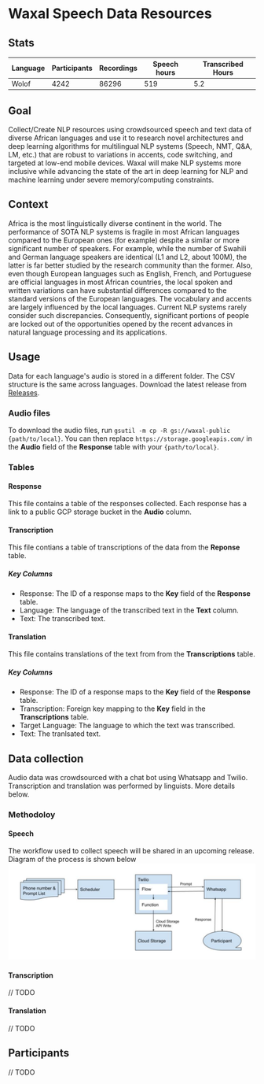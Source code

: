 # Waxal Speech Data Resources

## Stats
| Language | Participants | Recordings | Speech hours | Transcribed Hours |
|----------|-----|----|-----|-------------------|
| Wolof    |4242 |86296 | 519          | 5.2                 |
## Goal
Collect/Create NLP resources using crowdsourced speech and text data of diverse African languages and use it to research novel architectures and deep learning algorithms for multilingual NLP systems (Speech, NMT, Q&A, LM, etc.) that are robust to variations in accents, code switching, and targeted at low-end mobile devices. Waxal will make NLP systems more inclusive while advancing the state of the art in deep learning for NLP and machine learning under severe  memory/computing constraints.

## Context
Africa is the most linguistically diverse continent in the world. The performance of SOTA NLP systems is fragile in most African languages compared to the European ones (for example) despite a similar or more significant number of speakers. For example, while the number of Swahili and German language speakers are identical (L1 and L2, about 100M), the latter is far better studied by the research community than the former. Also, even though European languages such as English, French, and Portuguese are official languages in most African countries, the local spoken and written variations can have substantial differences compared to the standard versions of the European languages. The vocabulary and accents are largely influenced by the local languages. Current NLP systems rarely consider such discrepancies. Consequently, significant portions of people are locked out of the opportunities opened by the recent advances in natural language processing and its applications.

## Usage
Data for each language's audio is stored in a different folder. The CSV structure is the same across languages. Download the latest release from [Releases](https://github.com/Waxal-Multilingual/speech-data/releases/tag/Live).

### Audio files
To download the audio files, run `gsutil -m cp -R gs://waxal-public {path/to/local}`. You can then replace `https://storage.googleapis.com/` in the **Audio** field of the **Response** table with your `{path/to/local}`.

### Tables
#### Response
This file contains a table of the responses collected. Each response has a link to a public GCP storage bucket in the **Audio** column.
#### Transcription
This file contians a table of transcriptions of the data from the **Reponse** table.
##### Key Columns 
 - Response: The ID of a response maps to the **Key** field of the **Response** table.
 - Language: The language of the transcribed text in the **Text** column.
 - Text: The transcribed text.
#### Translation
This file contains translations of the text from from the **Transcriptions** table.
##### Key Columns 
 - Response: The ID of a response maps to the **Key** field of the **Response** table.
 - Transcription: Foreign key mapping to the **Key** field in the **Transcriptions** table.
 - Target Language: The language to which the text was transcribed.
 - Text: The tranlsated text.

## Data collection
Audio data was crowdsourced with a chat bot using Whatsapp and Twilio. Transcription and translation was performed by linguists. More details below.

### Methodoloy
#### Speech
The workflow used to collect speech will be shared in an upcoming release. Diagram of the process is shown below
![alt text](https://github.com/Waxal-Multilingual/speech-data/blob/main/docs/flow.png?raw=true)


#### Transcription
// TODO
#### Translation
// TODO
## Participants
// TODO
